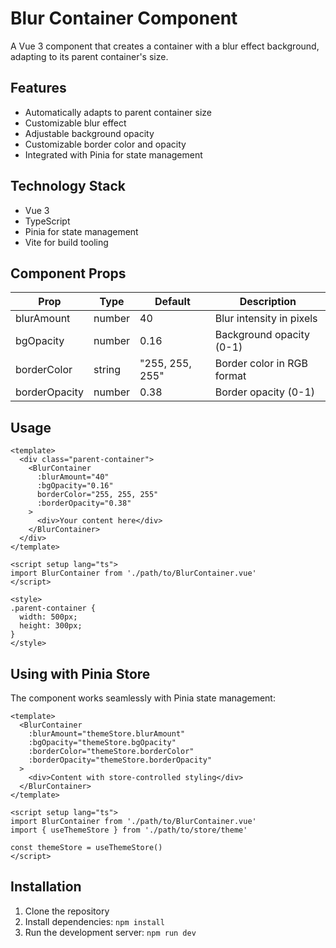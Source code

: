 # Blur Container Component

A Vue 3 component that creates a container with a blur effect background, adapting to its parent container's size.

## Features

- Automatically adapts to parent container size
- Customizable blur effect
- Adjustable background opacity
- Customizable border color and opacity
- Integrated with Pinia for state management

## Technology Stack

- Vue 3
- TypeScript
- Pinia for state management
- Vite for build tooling

## Component Props

| Prop           | Type   | Default        | Description                      |
|----------------|--------|----------------|----------------------------------|
| blurAmount     | number | 40             | Blur intensity in pixels         |
| bgOpacity      | number | 0.16           | Background opacity (0-1)         |
| borderColor    | string | "255, 255, 255"| Border color in RGB format       |
| borderOpacity  | number | 0.38           | Border opacity (0-1)             |

## Usage

```vue
<template>
  <div class="parent-container">
    <BlurContainer 
      :blurAmount="40" 
      :bgOpacity="0.16"
      borderColor="255, 255, 255"
      :borderOpacity="0.38"
    >
      <div>Your content here</div>
    </BlurContainer>
  </div>
</template>

<script setup lang="ts">
import BlurContainer from './path/to/BlurContainer.vue'
</script>

<style>
.parent-container {
  width: 500px;
  height: 300px;
}
</style>
```

## Using with Pinia Store

The component works seamlessly with Pinia state management:

```vue
<template>
  <BlurContainer
    :blurAmount="themeStore.blurAmount"
    :bgOpacity="themeStore.bgOpacity"
    :borderColor="themeStore.borderColor"
    :borderOpacity="themeStore.borderOpacity"
  >
    <div>Content with store-controlled styling</div>
  </BlurContainer>
</template>

<script setup lang="ts">
import BlurContainer from './path/to/BlurContainer.vue'
import { useThemeStore } from './path/to/store/theme'

const themeStore = useThemeStore()
</script>
```

## Installation

1. Clone the repository
2. Install dependencies: `npm install`
3. Run the development server: `npm run dev` 